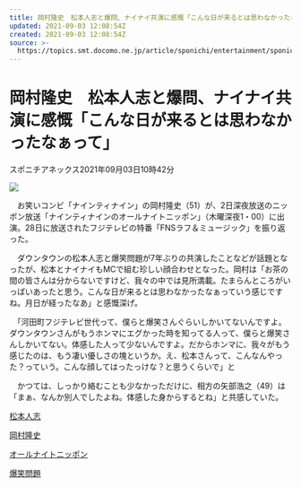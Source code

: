 ```yaml
---
title: 岡村隆史　松本人志と爆問、ナイナイ共演に感慨「こんな日が来るとは思わなかったなぁって」
updated: 2021-09-03 12:08:54Z
created: 2021-09-03 12:08:54Z
source: >-
  https://topics.smt.docomo.ne.jp/article/sponichi/entertainment/sponichi-spngoo-20210903-0129
---
```


# 岡村隆史　松本人志と爆問、ナイナイ共演に感慨「こんな日が来るとは思わなかったなぁって」

スポニチアネックス2021年09月03日10時42分

![](https://img.topics.smt.news.goo.ne.jp/picture/sponichi/m_sponichi-spngoo-20210903-0129.jpg?0x480)

　お笑いコンビ「ナインティナイン」の岡村隆史（51）が、2日深夜放送のニッポン放送「ナインティナインのオールナイトニッポン」（木曜深夜1・00）に出演。28日に放送されたフジテレビの特番「FNSラフ＆ミュージック」を振り返った。

　ダウンタウンの松本人志と爆笑問題が7年ぶりの共演したことなどが話題となったが、松本とナイナイもMCで組む珍しい顔合わせとなった。岡村は「お茶の間の皆さんは分からないですけど、我々の中では見所満載。たまらんところがいっぱいあったと思う。こんな日が来るとは思わなかったなぁっていう感じですね。月日が経ったなあ」と感慨深げ。

　「河田町フジテレビ世代って、僕らと爆笑さんぐらいしかいてないんですよ。ダウンタウンさんがもうホンマにエグかった時を知ってる人って、僕らと爆笑さんしかいてない。体感した人って少ないんですよ。だからホンマに、我々がもう感じたのは、もう凄い優しさの塊というか。え、松本さんって、こんなんやった？っていう。こんな顔してはったっけな？と思うくらいで」と

　かつては、しっかり絡むことも少なかっただけに、相方の矢部浩之（49）は「まぁ、なんか別人でしたよね。体感した身からするとね」と共感していた。

[松本人志](https://topics.smt.docomo.ne.jp/latestnews/keywords/59e0d2ede1d0cdb2e85ce9d60a47270cfeec6e33450d80e6eb5dea67fcb5c045)

[岡村隆史](https://topics.smt.docomo.ne.jp/latestnews/keywords/c178774912353f0879d833fae8b7f94a175c99fc142bcedd4f7bb49252ded821)

[オールナイトニッポン](https://topics.smt.docomo.ne.jp/latestnews/keywords/6cc1cab2489a86f3a9704f69398912c68b5090ce709815c5a1d11c9298b0ee9a)

[爆笑問題](https://topics.smt.docomo.ne.jp/latestnews/keywords/c5ddfad8675926877c78a607408e0ce61554b0da6f965c6192df27f1812ac1a6)